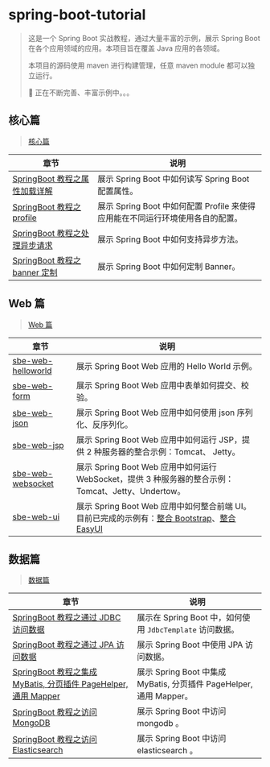# spring-boot-tutorial

> 这是一个 Spring Boot 实战教程，通过大量丰富的示例，展示 Spring Boot 在各个应用领域的应用。本项目旨在覆盖 Java 应用的各领域。
>
> 本项目的源码使用 maven 进行构建管理，任意 maven module 都可以独立运行。
>
> :construction: 正在不断完善、丰富示例中。。。

## 核心篇

> [核心篇](core)

| 章节                                                       | 说明                                                                           |
| ---------------------------------------------------------- | ------------------------------------------------------------------------------ |
| [SpringBoot 教程之属性加载详解](core/sbe-core-property.md) | 展示 Spring Boot 中如何读写 Spring Boot 配置属性。                             |
| [SpringBoot 教程之 profile](core/sbe-core-profile.md)      | 展示 Spring Boot 中如何配置 Profile 来使得应用能在不同运行环境使用各自的配置。 |
| [SpringBoot 教程之处理异步请求](core/sbe-core-asyn.md)     | 展示 Spring Boot 中如何支持异步方法。                                          |
| [SpringBoot 教程之 banner 定制](core/sbe-core-banner.md)   | 展示 Spring Boot 中如何定制 Banner。                                           |

## Web 篇

> [Web 篇](web)

| 章节                                                  | 说明                                                                                                                                                                                     |
| ----------------------------------------------------- | ---------------------------------------------------------------------------------------------------------------------------------------------------------------------------------------- |
| [sbe-web-helloworld](../codes/web/sbe-web-helloworld) | 展示 Spring Boot Web 应用的 Hello World 示例。                                                                                                                                           |
| [sbe-web-form](../codes/web/sbe-web-form)             | 展示 Spring Boot Web 应用中表单如何提交、校验。                                                                                                                                          |
| [sbe-web-json](../codes/web/sbe-web-json)             | 展示 Spring Boot Web 应用中如何使用 json 序列化、反序列化。                                                                                                                              |
| [sbe-web-jsp](../codes/web/sbe-web-jsp)               | 展示 Spring Boot Web 应用中如何运行 JSP，提供 2 种服务器的整合示例：Tomcat、 Jetty。                                                                                                     |
| [sbe-web-websocket](../codes/web/sbe-web-websocket)   | 展示 Spring Boot Web 应用中如何运行 WebSocket，提供 3 种服务器的整合示例：Tomcat、Jetty、Undertow。                                                                                      |
| [sbe-web-ui](../codes/web/sbe-web-ui)                 | 展示 Spring Boot Web 应用中如何整合前端 UI。目前已完成的示例有：[整合 Bootstrap](../codes/web/sbe-web-ui/sbe-web-ui-bootstrap)、[整合 EasyUI](../codes/web/sbe-web-ui/sbe-web-ui-easyui) |

## 数据篇

> [数据篇](data)

| 章节                                                                                            | 说明                                                                |
| ----------------------------------------------------------------------------------------------- | ------------------------------------------------------------------- |
| [SpringBoot 教程之通过 JDBC 访问数据](data/sbe-data-jdbc.md)                                    | 展示在 Spring Boot 中，如何使用 `JdbcTemplate` 访问数据。           |
| [SpringBoot 教程之通过 JPA 访问数据](data/sbe-data-jpa.md)                                      | 展示 Spring Boot 中使用 JPA 访问数据。                              |
| [SpringBoot 教程之集成 MyBatis, 分页插件 PageHelper, 通用 Mapper](data/sbe-data-orm-mybatis.md) | 展示 Spring Boot 中集成 MyBatis, 分页插件 PageHelper, 通用 Mapper。 |
| [SpringBoot 教程之访问 MongoDB](data/sbe-data-mongodb.md)                                       | 展示 Spring Boot 中访问 mongodb 。                                  |
| [SpringBoot 教程之访问 Elasticsearch](data/sbe-data-elasticsearch.md)                           | 展示 Spring Boot 中访问 elasticsearch 。                            |
